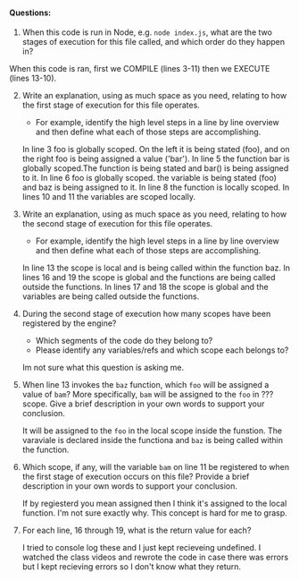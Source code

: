 #### Questions:
1. When this code is run in Node, e.g. `node index.js`, what are the two stages of execution for this file called, and which order do they happen in?

  When this code is ran, first we COMPILE (lines 3-11) then we EXECUTE (lines 13-10).

2. Write an explanation, using as much space as you need, relating to how the first stage of execution for this file operates.
    - For example, identify the high level steps in a line by line overview and then define what each of those steps are accomplishing.

    
    In line 3 foo is globally scoped. On the left it is being stated (foo), and on the right foo is being assigned a value ('bar').
    In line 5 the function bar is globally scoped.The function is being stated and bar() is being assigned to it.
    In line 6 foo is globally scoped. the variable is being stated (foo) and baz is being assigned to it.
    In line 8 the function is locally scoped. 
    In lines 10 and 11 the variables are scoped locally.


3. Write an explanation, using as much space as you need, relating to how the second stage of execution for this file operates.
    - For example, identify the high level steps in a line by line overview and then define what each of those steps are accomplishing.

    In line 13 the scope is local and is being called within the function baz.
    In lines 16 and 19 the scope is global and the functions are being called outside the functions.
    In lines 17 and 18 the scope is global and the variables are being called outside the functions.


4. During the second stage of execution how many scopes have been registered by the engine?
    - Which segments of the code do they belong to?
    - Please identify any variables/refs and which scope each belongs to?

    Im not sure what this question is asking me.

5. When line 13 invokes the `baz` function, which `foo` will be assigned a value of `bam`? More specifically, `bam` will be assigned to the `foo` in ??? scope. Give a brief description in your own words to support your conclusion.

    It will be assigned to the `foo` in the local scope inside the funstion. The varaviale is declared inside the functiona and `baz` is being called within the function.

6. Which scope, if any, will the variable `bam` on line 11 be registered to when the first stage of execution occurs on this file? Provide a brief description in your own words to support your conclusion.
    
    If by regiesterd you mean assigned then I think it's assigned to the local function. I'm not sure exactly why. This concept is hard for me to grasp.

7. For each line, 16 through 19, what is the return value for each?

    I tried to console log these and I just kept recieveing undefined. I watched the class videos and rewrote the code in case there was errors but I kept recieving errors so I don't know what they return.